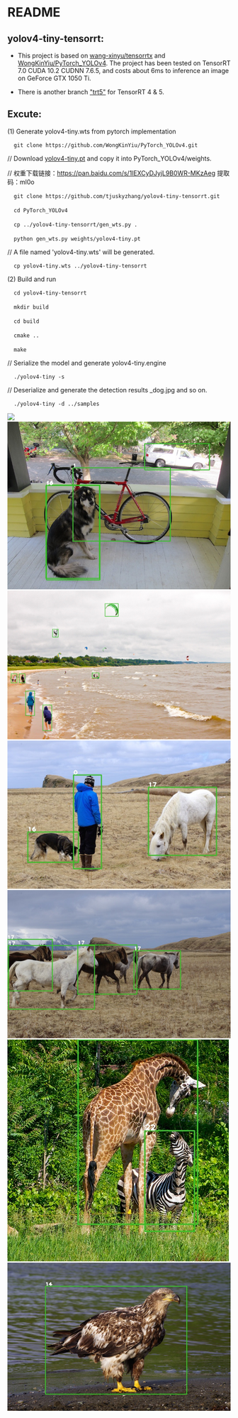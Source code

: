 # README

## yolov4-tiny-tensorrt:
* This project is based on [wang-xinyu/tensorrtx](https://github.com/wang-xinyu/tensorrtx) and [WongKinYiu/PyTorch_YOLOv4](https://github.com/WongKinYiu/PyTorch_YOLOv4/tree/master). The project has been tested on TensorRT 7.0 CUDA 10.2 CUDNN 7.6.5, and costs about 6ms to inference an image on GeForce GTX 1050 Ti.

* There is another branch ["trt5"](https://github.com/tjuskyzhang/yolov4-tiny-tensorrt/tree/trt5) for TensorRT 4 & 5.

## Excute:

(1) Generate yolov4-tiny.wts from pytorch implementation

```
  git clone https://github.com/WongKinYiu/PyTorch_YOLOv4.git
```

// Download [yolov4-tiny.pt](https://drive.google.com/file/d/1aQKcCvTAl1uOWzzHVE9Z8Ixgikc3AuYQ/view?usp=sharing) and copy it into PyTorch_YOLOv4/weights.

// 权重下载链接：https://pan.baidu.com/s/1lEXCyDJyjL9B0WR-MKzAeg 提取码：ml0o 

```
  git clone https://github.com/tjuskyzhang/yolov4-tiny-tensorrt.git

  cd PyTorch_YOLOv4

  cp ../yolov4-tiny-tensorrt/gen_wts.py .

  python gen_wts.py weights/yolov4-tiny.pt
```
// A file named 'yolov4-tiny.wts' will be generated.

```
  cp yolov4-tiny.wts ../yolov4-tiny-tensorrt
```

(2) Build and run

```
  cd yolov4-tiny-tensorrt

  mkdir build

  cd build

  cmake ..

  make
```
// Serialize the model and generate yolov4-tiny.engine
```
  ./yolov4-tiny -s
```

// Deserialize and generate the detection results _dog.jpg and so on.

```
  ./yolov4-tiny -d ../samples
```
![](https://github.com/tjuskyzhang/yolov4-tiny-tensorrt/results/_bus.jpg)
![](/results/_dog.jpg)
![](/results/_kite.jpg)
![](/results/_person.jpg)
![](/results/_horses.jpg)
![](/results/_giraffe.jpg)
![](/results/_eagle.jpg)
